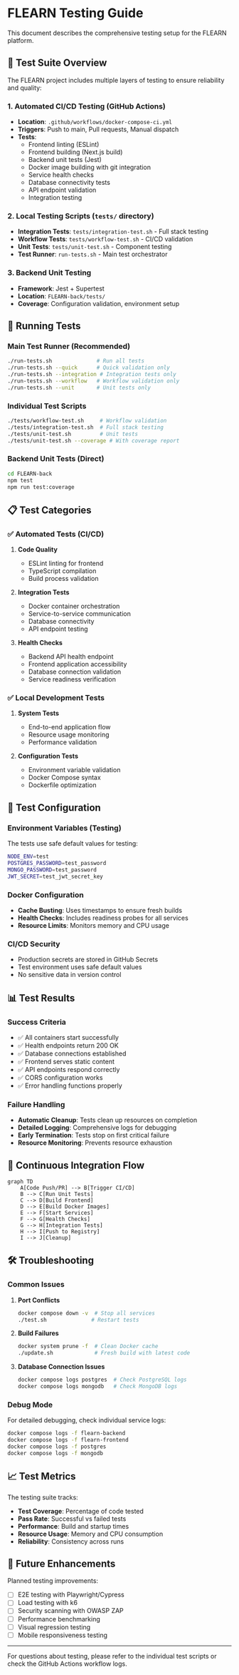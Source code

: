 # FLEARN Testing Guide

This document describes the comprehensive testing setup for the FLEARN platform.

## 🧪 Test Suite Overview

The FLEARN project includes multiple layers of testing to ensure reliability and quality:

### 1. **Automated CI/CD Testing** (GitHub Actions)
- **Location**: `.github/workflows/docker-compose-ci.yml`
- **Triggers**: Push to main, Pull requests, Manual dispatch
- **Tests**:
  - Frontend linting (ESLint)
  - Frontend building (Next.js build)
  - Backend unit tests (Jest)
  - Docker image building with git integration
  - Service health checks
  - Database connectivity tests
  - API endpoint validation
  - Integration testing

### 2. **Local Testing Scripts** (`tests/` directory)
- **Integration Tests**: `tests/integration-test.sh` - Full stack testing
- **Workflow Tests**: `tests/workflow-test.sh` - CI/CD validation
- **Unit Tests**: `tests/unit-test.sh` - Component testing
- **Test Runner**: `run-tests.sh` - Main test orchestrator

### 3. **Backend Unit Testing**
- **Framework**: Jest + Supertest
- **Location**: `FLEARN-back/tests/`
- **Coverage**: Configuration validation, environment setup

## 🚀 Running Tests

### Main Test Runner (Recommended)
```bash
./run-tests.sh              # Run all tests
./run-tests.sh --quick      # Quick validation only
./run-tests.sh --integration # Integration tests only
./run-tests.sh --workflow   # Workflow validation only
./run-tests.sh --unit       # Unit tests only
```

### Individual Test Scripts
```bash
./tests/workflow-test.sh     # Workflow validation
./tests/integration-test.sh  # Full stack testing
./tests/unit-test.sh         # Unit tests
./tests/unit-test.sh --coverage # With coverage report
```

### Backend Unit Tests (Direct)
```bash
cd FLEARN-back
npm test
npm run test:coverage
```

## 📋 Test Categories

### ✅ **Automated Tests (CI/CD)**
1. **Code Quality**
   - ESLint linting for frontend
   - TypeScript compilation
   - Build process validation

2. **Integration Tests**
   - Docker container orchestration
   - Service-to-service communication
   - Database connectivity
   - API endpoint testing

3. **Health Checks**
   - Backend API health endpoint
   - Frontend application accessibility
   - Database connection validation
   - Service readiness verification

### ✅ **Local Development Tests**
1. **System Tests**
   - End-to-end application flow
   - Resource usage monitoring
   - Performance validation

2. **Configuration Tests**
   - Environment variable validation
   - Docker Compose syntax
   - Dockerfile optimization

## 🔧 Test Configuration

### Environment Variables (Testing)
The tests use safe default values for testing:
```bash
NODE_ENV=test
POSTGRES_PASSWORD=test_password
MONGO_PASSWORD=test_password
JWT_SECRET=test_jwt_secret_key
```

### Docker Configuration
- **Cache Busting**: Uses timestamps to ensure fresh builds
- **Health Checks**: Includes readiness probes for all services
- **Resource Limits**: Monitors memory and CPU usage

### CI/CD Security
- Production secrets are stored in GitHub Secrets
- Test environment uses safe default values
- No sensitive data in version control

## 📊 Test Results

### Success Criteria
- ✅ All containers start successfully
- ✅ Health endpoints return 200 OK
- ✅ Database connections established
- ✅ Frontend serves static content
- ✅ API endpoints respond correctly
- ✅ CORS configuration works
- ✅ Error handling functions properly

### Failure Handling
- **Automatic Cleanup**: Tests clean up resources on completion
- **Detailed Logging**: Comprehensive logs for debugging
- **Early Termination**: Tests stop on first critical failure
- **Resource Monitoring**: Prevents resource exhaustion

## 🔄 Continuous Integration Flow

```mermaid
graph TD
    A[Code Push/PR] --> B[Trigger CI/CD]
    B --> C[Run Unit Tests]
    C --> D[Build Frontend]
    D --> E[Build Docker Images]
    E --> F[Start Services]
    F --> G[Health Checks]
    G --> H[Integration Tests]
    H --> I[Push to Registry]
    I --> J[Cleanup]
```

## 🛠️ Troubleshooting

### Common Issues

1. **Port Conflicts**
   ```bash
   docker compose down -v  # Stop all services
   ./test.sh              # Restart tests
   ```

2. **Build Failures**
   ```bash
   docker system prune -f  # Clean Docker cache
   ./update.sh             # Fresh build with latest code
   ```

3. **Database Connection Issues**
   ```bash
   docker compose logs postgres  # Check PostgreSQL logs
   docker compose logs mongodb   # Check MongoDB logs
   ```

### Debug Mode
For detailed debugging, check individual service logs:
```bash
docker compose logs -f flearn-backend
docker compose logs -f flearn-frontend
docker compose logs -f postgres
docker compose logs -f mongodb
```

## 📈 Test Metrics

The testing suite tracks:
- **Test Coverage**: Percentage of code tested
- **Pass Rate**: Successful vs failed tests
- **Performance**: Build and startup times
- **Resource Usage**: Memory and CPU consumption
- **Reliability**: Consistency across runs

## 🔮 Future Enhancements

Planned testing improvements:
- [ ] E2E testing with Playwright/Cypress
- [ ] Load testing with k6
- [ ] Security scanning with OWASP ZAP
- [ ] Performance benchmarking
- [ ] Visual regression testing
- [ ] Mobile responsiveness testing

---

For questions about testing, please refer to the individual test scripts or check the GitHub Actions workflow logs.
